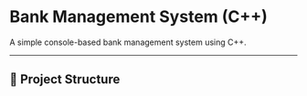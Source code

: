 # Bank Management System (C++)

A simple console-based bank management system using C++.

---

## 📂 Project Structure
